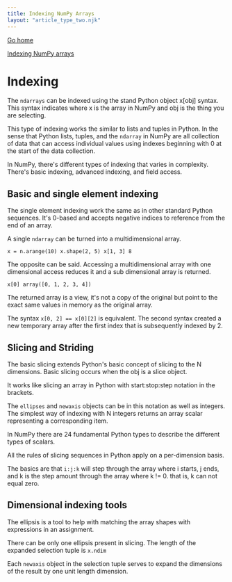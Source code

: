 ```yaml
---
title: Indexing NumPy Arrays
layout: "article_type_two.njk"
---
```

[Go home](/index.html)

[Indexing NumPy arrays](https://numpy.org/doc/stable/user/basics.indexing.html)

# Indexing

The `ndarrays` can be indexed using the stand Python object x[obj] syntax. This syntax indicates where x is the array in NumPy and obj is the thing you are selecting.

This type of indexing works the similar to lists and tuples in Python. In the sense that Python lists, tuples, and the `ndarray` in NumPy are all collection of data that can access individual values using indexes beginning with 0 at the start of the data collection. 

In NumPy, there's different types of indexing that varies in complexity. There's basic indexing, advanced indexing, and field access.

## Basic and single element indexing

The single element indexing work the same as in other standard Python sequences. It's 0-based and accepts negative indices to reference from the end of an array.

A single `ndarray` can be turned into a multidimensional array.

`
x = n.arange(10)
x.shape(2, 5)
x[1, 3]
8
`

The opposite can be said. Accessing a multidimensional array with one dimensional access reduces it and a sub dimensional array is returned.

`
x[0]
array([0, 1, 2, 3, 4])
`

The returned array is a view, it's not a copy of the original but point to the exact same values in memory as the original array.

The syntax `x[0, 2] == x[0][2]` is equivalent. The second syntax created a new temporary array after the first index that is subsequently indexed by 2.

## Slicing and Striding

The basic slicing extends Python's basic concept of slicing to the N dimensions. Basic slicing occurs when the obj is a slice object.

It works like slicing an array in Python with start:stop:step notation in the brackets.

The `ellipses` and `newaxis` objects can be in this notation as well as integers. The simplest way of indexing with N integers returns an array scalar representing a corresponding item.

In NumPy there are 24 fundamental Python types to describe the different types of scalars.

All the rules of slicing sequences in Python apply on a per-dimension basis.

The basics are that `i:j:k` will step through the array where i starts, j ends, and k is the step amount through the array where k != 0. that is, k can not equal zero.

## Dimensional indexing tools

The ellipsis is a tool to help with matching the array shapes with expressions in an assignment.

There can be only one ellipsis present in slicing. The length of the expanded selection tuple is `x.ndim`

Each `newaxis` object in the selection tuple serves to expand the dimensions of the result by one unit length dimension.

